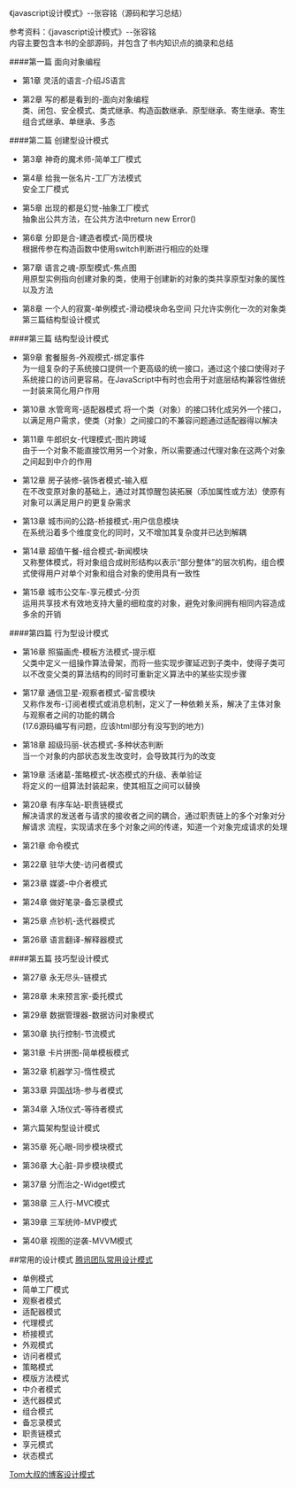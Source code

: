 《javascript设计模式》--张容铭（源码和学习总结）

参考资料：《javascript设计模式》--张容铭   
内容主要包含本书的全部源码，并包含了书内知识点的摘录和总结

####第一篇  面向对象编程

- 第1章 灵活的语言-介绍JS语言

- 第2章 写的都是看到的-面向对象编程  
类、闭包、安全模式、类式继承、构造函数继承、原型继承、寄生继承、寄生组合式继承、单继承、多态

####第二篇 创建型设计模式

- 第3章 神奇的魔术师-简单工厂模式

- 第4章 给我一张名片-工厂方法模式  
 安全工厂模式

- 第5章 出现的都是幻觉-抽象工厂模式  
抽象出公共方法，在公共方法中return new Error()

- 第6章 分即是合-建造者模式-简历模块  
根据传参在构造函数中使用switch判断进行相应的处理

- 第7章 语言之魂-原型模式-焦点图  
用原型实例指向创建对象的类，使用于创建新的对象的类共享原型对象的属性以及方法

- 第8章 一个人的寂寞-单例模式-滑动模块命名空间
只允许实例化一次的对象类
第三篇结构型设计模式

####第三篇 结构型设计模式
- 第9章 套餐服务-外观模式-绑定事件  
为一组复杂的子系统接口提供一个更高级的统一接口，通过这个接口使得对子系统接口的访问更容易。在JavaScript中有时也会用于对底层结构兼容性做统一封装来简化用户作用

- 第10章 水管弯弯-适配器模式
将一个类（对象）的接口转化成另外一个接口，以满足用户需求，使类（对象）之间接口的不兼容问题通过适配器得以解决

- 第11章 牛郎织女-代理模式-图片跨域  
由于一个对象不能直接饮用另一个对象，所以需要通过代理对象在这两个对象之间起到中介的作用

- 第12章 房子装修-装饰者模式-输入框  
在不改变原对象的基础上，通过对其惊醒包装拓展（添加属性或方法）使原有对象可以满足用户的更复杂需求 

- 第13章 城市间的公路-桥接模式-用户信息模块  
在系统沿着多个维度变化的同时，又不增加其复杂度并已达到解耦
- 第14章 超值午餐-组合模式-新闻模块  
又称整体模式，将对象组合成树形结构以表示“部分整体”的层次机构，组合模式使得用户对单个对象和组合对象的使用具有一致性

- 第15章 城市公交车-享元模式-分页  
运用共享技术有效地支持大量的细粒度的对象，避免对象间拥有相同内容造成多余的开销

####第四篇 行为型设计模式


- 第16章 照猫画虎-模板方法模式-提示框  
父类中定义一组操作算法骨架，而将一些实现步骤延迟到子类中，使得子类可以不改变父类的算法结构的同时可重新定义算法中的某些实现步骤

- 第17章 通信卫星-观察者模式-留言模块  
又称作发布-订阅者模式或消息机制，定义了一种依赖关系，解决了主体对象与观察者之间的功能的耦合  
(17.6源码编写有问题，应该html部分有没写到的地方)

- 第18章 超级玛丽-状态模式-多种状态判断  
当一个对象的内部状态发生改变时，会导致其行为的改变

- 第19章 活诸葛-策略模式-状态模式的升级、表单验证  
将定义的一组算法封装起来，使其相互之间可以替换

- 第20章 有序车站-职责链模式  
解决请求的发送者与请求的接收者之间的耦合，通过职责链上的多个对象对分解请求 流程，实现请求在多个对象之间的传递，知道一个对象完成请求的处理

- 第21章 命令模式

- 第22章 驻华大使-访问者模式

- 第23章 媒婆-中介者模式

- 第24章 做好笔录-备忘录模式

- 第25章 点钞机-迭代器模式

- 第26章 语言翻译-解释器模式

####第五篇 技巧型设计模式

- 第27章 永无尽头-链模式

- 第28章 未来预言家-委托模式

- 第29章 数据管理器-数据访问对象模式

- 第30章 执行控制-节流模式

- 第31章 卡片拼图-简单模板模式

- 第32章 机器学习-惰性模式

- 第33章 异国战场-参与者模式

- 第34章 入场仪式-等待者模式

- 第六篇架构型设计模式

- 第35章 死心眼-同步模块模式

- 第36章 大心脏-异步模块模式

- 第37章 分而治之-Widget模式

- 第38章 三人行-MVC模式

- 第39章 三军统帅-MVP模式

- 第40章 视图的逆袭-MVVM模式

##常用的设计模式
[腾讯团队常用设计模式](http://www.alloyteam.com/2012/10/common-javascript-design-patterns/)

- 单例模式
- 简单工厂模式
- 观察者模式
- 适配器模式
- 代理模式
- 桥接模式
- 外观模式
- 访问者模式
- 策略模式
- 模版方法模式
- 中介者模式
- 迭代器模式
- 组合模式
- 备忘录模式
- 职责链模式
- 享元模式
- 状态模式

[Tom大叔的博客设计模式](http://www.cnblogs.com/TomXu/tag/JavaScript/default.html?page=1)